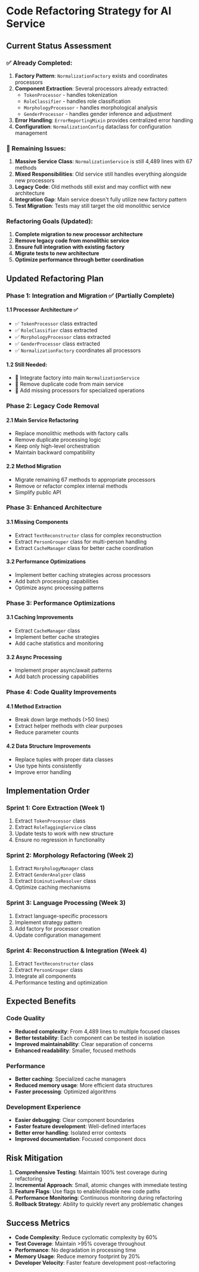 # Code Refactoring Strategy for AI Service

## Current Status Assessment

### ✅ Already Completed:
1. **Factory Pattern**: `NormalizationFactory` exists and coordinates processors
2. **Component Extraction**: Several processors already extracted:
   - `TokenProcessor` - handles tokenization
   - `RoleClassifier` - handles role classification
   - `MorphologyProcessor` - handles morphological analysis
   - `GenderProcessor` - handles gender inference and adjustment
3. **Error Handling**: `ErrorReportingMixin` provides centralized error handling
4. **Configuration**: `NormalizationConfig` dataclass for configuration management

### 🔄 Remaining Issues:

1. **Massive Service Class**: `NormalizationService` is still 4,489 lines with 67 methods
2. **Mixed Responsibilities**: Old service still handles everything alongside new processors
3. **Legacy Code**: Old methods still exist and may conflict with new architecture
4. **Integration Gap**: Main service doesn't fully utilize new factory pattern
5. **Test Migration**: Tests may still target the old monolithic service

### Refactoring Goals (Updated):

1. **Complete migration to new processor architecture**
2. **Remove legacy code from monolithic service**
3. **Ensure full integration with existing factory**
4. **Migrate tests to new architecture**
5. **Optimize performance through better coordination**

## Updated Refactoring Plan

### Phase 1: Integration and Migration ✅ (Partially Complete)

#### 1.1 Processor Architecture ✅
- ✅ `TokenProcessor` class extracted
- ✅ `RoleClassifier` class extracted
- ✅ `MorphologyProcessor` class extracted
- ✅ `GenderProcessor` class extracted
- ✅ `NormalizationFactory` coordinates all processors

#### 1.2 Still Needed:
- 🔄 Integrate factory into main `NormalizationService`
- 🔄 Remove duplicate code from main service
- 🔄 Add missing processors for specialized operations

### Phase 2: Legacy Code Removal

#### 2.1 Main Service Refactoring
- Replace monolithic methods with factory calls
- Remove duplicate processing logic
- Keep only high-level orchestration
- Maintain backward compatibility

#### 2.2 Method Migration
- Migrate remaining 67 methods to appropriate processors
- Remove or refactor complex internal methods
- Simplify public API

### Phase 3: Enhanced Architecture

#### 3.1 Missing Components
- Extract `TextReconstructor` class for complex reconstruction
- Extract `PersonGrouper` class for multi-person handling
- Extract `CacheManager` class for better cache coordination

#### 3.2 Performance Optimizations
- Implement better caching strategies across processors
- Add batch processing capabilities
- Optimize async processing patterns

### Phase 3: Performance Optimizations

#### 3.1 Caching Improvements
- Extract `CacheManager` class
- Implement better cache strategies
- Add cache statistics and monitoring

#### 3.2 Async Processing
- Implement proper async/await patterns
- Add batch processing capabilities

### Phase 4: Code Quality Improvements

#### 4.1 Method Extraction
- Break down large methods (>50 lines)
- Extract helper methods with clear purposes
- Reduce parameter counts

#### 4.2 Data Structure Improvements
- Replace tuples with proper data classes
- Use type hints consistently
- Improve error handling

## Implementation Order

### Sprint 1: Core Extraction (Week 1)
1. Extract `TokenProcessor` class
2. Extract `RoleTaggingService` class
3. Update tests to work with new structure
4. Ensure no regression in functionality

### Sprint 2: Morphology Refactoring (Week 2)
1. Extract `MorphologyManager` class
2. Extract `GenderAnalyzer` class
3. Extract `DiminutiveResolver` class
4. Optimize caching mechanisms

### Sprint 3: Language Processing (Week 3)
1. Extract language-specific processors
2. Implement strategy pattern
3. Add factory for processor creation
4. Update configuration management

### Sprint 4: Reconstruction & Integration (Week 4)
1. Extract `TextReconstructor` class
2. Extract `PersonGrouper` class
3. Integrate all components
4. Performance testing and optimization

## Expected Benefits

### Code Quality
- **Reduced complexity**: From 4,489 lines to multiple focused classes
- **Better testability**: Each component can be tested in isolation
- **Improved maintainability**: Clear separation of concerns
- **Enhanced readability**: Smaller, focused methods

### Performance
- **Better caching**: Specialized cache managers
- **Reduced memory usage**: More efficient data structures
- **Faster processing**: Optimized algorithms

### Development Experience
- **Easier debugging**: Clear component boundaries
- **Faster feature development**: Well-defined interfaces
- **Better error handling**: Isolated error contexts
- **Improved documentation**: Focused component docs

## Risk Mitigation

1. **Comprehensive Testing**: Maintain 100% test coverage during refactoring
2. **Incremental Approach**: Small, atomic changes with immediate testing
3. **Feature Flags**: Use flags to enable/disable new code paths
4. **Performance Monitoring**: Continuous monitoring during refactoring
5. **Rollback Strategy**: Ability to quickly revert any problematic changes

## Success Metrics

- **Code Complexity**: Reduce cyclomatic complexity by 60%
- **Test Coverage**: Maintain >95% coverage throughout
- **Performance**: No degradation in processing time
- **Memory Usage**: Reduce memory footprint by 20%
- **Developer Velocity**: Faster feature development post-refactoring